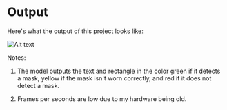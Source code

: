 # Output

Here's what the output of this project looks like: 



![Alt text](mask-detector-output.gif) 



Notes: 

1) The model outputs the text and rectangle in the color green if it detects a mask, 
yellow if the mask isn't worn correctly,
and red if it does not detect a mask.

2) Frames per seconds are low due to my hardware being old. 
